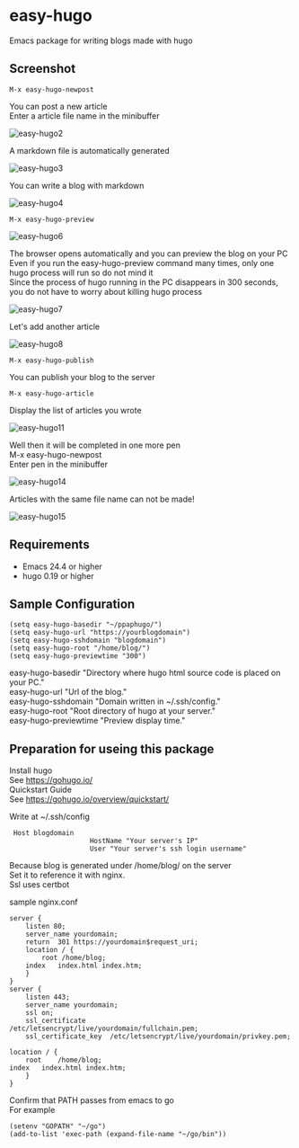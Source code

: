 # easy-hugo

Emacs package for writing blogs made with hugo  

## Screenshot

    M-x easy-hugo-newpost

You can post a new article  
Enter a article file name in the minibuffer  

![easy-hugo2](image/easy-hugo2.png)

A markdown file is automatically generated  

![easy-hugo3](image/easy-hugo3.png)

You can write a blog with markdown  

![easy-hugo4](image/easy-hugo4.png)

    M-x easy-hugo-preview  

![easy-hugo6](image/easy-hugo6.png)

The browser opens automatically and you can preview the blog on your PC  
Even if you run the easy-hugo-preview command many times, only one hugo process will run so do not mind it  
Since the process of hugo running in the PC disappears in 300 seconds,  
you do not have to worry about killing hugo process  

![easy-hugo7](image/easy-hugo7.png)

Let's add another article  

![easy-hugo8](image/easy-hugo8.png)

    M-x easy-hugo-publish  

You can publish your blog to the server  

    M-x easy-hugo-article

Display the list of articles you wrote  

![easy-hugo11](image/easy-hugo11.png)

Well then it will be completed in one more pen  
M-x easy-hugo-newpost  
Enter pen in the minibuffer  

![easy-hugo14](image/easy-hugo14.png)

Articles with the same file name can not be made!  

![easy-hugo15](image/easy-hugo15.png)

## Requirements

- Emacs 24.4 or higher
- hugo 0.19 or higher

## Sample Configuration

	(setq easy-hugo-basedir "~/ppaphugo/")
	(setq easy-hugo-url "https://yourblogdomain")
	(setq easy-hugo-sshdomain "blogdomain")
	(setq easy-hugo-root "/home/blog/")
	(setq easy-hugo-previewtime "300")

easy-hugo-basedir "Directory where hugo html source code is placed on your PC."  
easy-hugo-url "Url of the blog."  
easy-hugo-sshdomain "Domain written in ~/.ssh/config."  
easy-hugo-root "Root directory of hugo at your server."  
easy-hugo-previewtime "Preview display time."  

## Preparation for useing this package

Install hugo  
See https://gohugo.io/  
Quickstart Guide  
See https://gohugo.io/overview/quickstart/  

Write at ~/.ssh/config  

	 Host blogdomain
                        HostName "Your server's IP"
                        User "Your server's ssh login username"

Because blog is generated under /home/blog/ on the server  
Set it to reference it with nginx.  
Ssl uses certbot  

sample nginx.conf  

	server {
		listen 80;
		server_name yourdomain;
		return  301 https://yourdomain$request_uri;
		location / {
			root /home/blog;
		index	index.html index.htm;
		}
	}
	server {
		listen 443;
		server_name yourdomain;
		ssl on;
		ssl_certificate      /etc/letsencrypt/live/yourdomain/fullchain.pem;
		ssl_certificate_key  /etc/letsencrypt/live/yourdomain/privkey.pem;

	location / {
		root    /home/blog;
	index   index.html index.htm;
		}
	}

Confirm that PATH passes from emacs to go  
For example  

	(setenv "GOPATH" "~/go")
	(add-to-list 'exec-path (expand-file-name "~/go/bin"))
